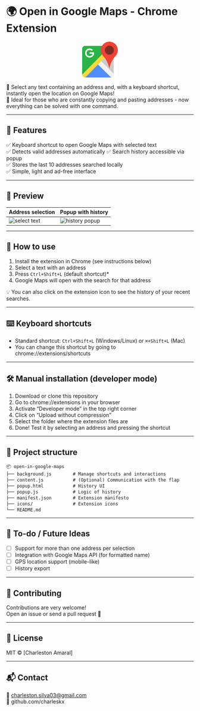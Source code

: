 
# 🌍 Open in Google Maps - Chrome Extension

<p align="center">
  <img src="icons/icon128.png" width="96" alt="Extension icon" />
</p>

🔎 Select any text containing an address and, with a keyboard shortcut, instantly open the location on Google Maps!  
📍 Ideal for those who are constantly copying and pasting addresses - now everything can be solved with one command.

---

## 🚀 Features

✅ Keyboard shortcut to open Google Maps with selected text  
✅ Detects valid addresses automatically
✅ Search history accessible via popup  
✅ Stores the last 10 addresses searched locally  
✅ Simple, light and ad-free interface

---

## 📸 Preview

| Address selection | Popup with history |
|---------------------|---------------------|
| ![select text](https://github.com/user-attachments/assets/f6796532-3013-4d50-a07d-4bae9d9baa3a) | ![history popup](https://github.com/user-attachments/assets/e5a9fdc3-7db0-476e-8474-39d99698e59d) |

---

## 🎯 How to use

1. Install the extension in Chrome (see instructions below)
2. Select a text with an address
3. Press `Ctrl+Shift+L` (default shortcut)*
4. Google Maps will open with the search for that address

💡 You can also click on the extension icon to see the history of your recent searches.

---

## ⌨️ Keyboard shortcuts

- Standard shortcut: `Ctrl+Shift+L` (Windows/Linux) or `⌘+Shift+L` (Mac)
- You can change this shortcut by going to  
  chrome://extensions/shortcuts

---

## 🛠 Manual installation (developer mode)

1. Download or clone this repository
2. Go to chrome://extensions in your browser
3. Activate “Developer mode” in the top right corner
4. Click on “Upload without compression”
5. Select the folder where the extension files are
6. Done! Test it by selecting an address and pressing the shortcut

---

## 📁 Project structure

```
📦 open-in-google-maps
├── background.js        # Manage shortcuts and interactions
├── content.js           # (Optional) Communication with the flap
├── popup.html           # History UI
├── popup.js             # Logic of history
├── manifest.json        # Extension manifesto
├── icons/               # Extension icons
└── README.md
```

---

## 🧠 To-do / Future Ideas

- [ ] Support for more than one address per selection
- [ ] Integration with Google Maps API (for formatted name)
- [ ] GPS location support (mobile-like)
- [ ] History export

---

## 🤝 Contributing

Contributions are very welcome!  
Open an issue or send a pull request 🚀

---

## 📄 License

MIT © [Charleston Amaral]

---

## 📬 Contact

📧 charleston.silva03@gmail.com  
🐙 github.com/charleskx
